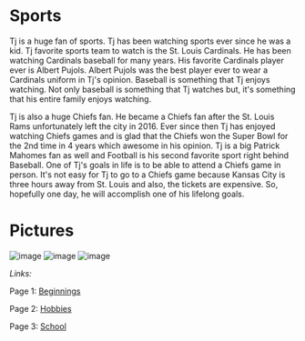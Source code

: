 # Sports

Tj is a huge fan of sports. Tj has been watching sports ever since he was a kid. Tj favorite sports team to watch is the St. Louis Cardinals. He has been watching Cardinals baseball for many years. His favorite Cardinals player ever is Albert Pujols. Albert Pujols was the best player ever to wear a Cardinals uniform in Tj's opinion. Baseball is something that Tj enjoys watching. Not only baseball is something that Tj watches but, it's something that his entire family enjoys watching. 

Tj is also a huge Chiefs fan. He became a Chiefs fan after the St. Louis Rams unfortunately left the city in 2016. Ever since then Tj has enjoyed watching Chiefs games and is glad that the Chiefs won the Super Bowl for the 2nd time in 4 years which awesome in his opinion. Tj is a big Patrick Mahomes fan as well and Football is his second favorite sport right behind Baseball. One of Tj's goals in life is to be able to attend a Chiefs game in person. It's not easy for Tj to go to a Chiefs game because Kansas City is three hours away from St. Louis and also, the tickets are expensive. So, hopefully one day, he will accomplish one of his lifelong goals.

# Pictures

![image](https://user-images.githubusercontent.com/128004223/225773163-fdfce83e-0a69-4a57-9e24-605a3b2fd86f.png)
![image](https://user-images.githubusercontent.com/128004223/225773402-35488950-617d-4beb-930c-cf28cc771769.png)
![image](https://user-images.githubusercontent.com/128004223/225773229-a3fe14d9-a448-442c-b767-82af773e1efc.png)

_Links:_

Page 1: [Beginnings](Beginnings.md)

Page 2: [Hobbies](Hobbies.md)

Page 3: [School](school.md) 
